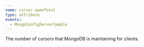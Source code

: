 ```yaml
---
name: cursor.openTotal
type: attribute
events:
  - MongoConfigServerSample
---
```


The number of cursors that MongoDB is maintaining for clients.